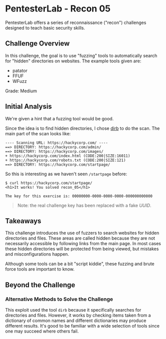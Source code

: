# PentesterLab - Recon 05

PentesterLab offers a series of reconnaissance ("recon") challenges designed to
teach basic security skills.

## Challenge Overview

In this challenge, the goal is to use "fuzzing" tools to automatically search
for "hidden" directories on websites. The example tools given are:

- patator
- FFUF
- WFuzz

Grade: Medium

## Initial Analysis

We're given a hint that a fuzzing tool would be good.

Since the idea is to find hidden directories, I chose
[dirb](https://dirb.sourceforge.net/) to do the scan. The main part of the
scan looks like:

```
---- Scanning URL: https://hackycorp.com/ ----
==> DIRECTORY: https://hackycorp.com/admin/
==> DIRECTORY: https://hackycorp.com/images/
+ https://hackycorp.com/index.html (CODE:200|SIZE:16011)
+ https://hackycorp.com/robots.txt (CODE:200|SIZE:121)
==> DIRECTORY: https://hackycorp.com/startpage/
```

So this is interesting as we haven't seen `/startpage` before:

```
$ curl https://hackycorp.com/startpage/
<h1>It works! You solved recon_05</h1>

The key for this exercise is: 00000000-0000-0000-0000-000000000000
```

> Note: the real challenge key has been replaced with a fake _UUID_.

## Takeaways

This challenge introduces the use of fuzzers to search websites for hidden
directories and files. These areas are called hidden because they are not
necessarily accessible by following links from the main page. In
most cases these hidden directories will be protected from being viewed, but
mistakes and misconfigurations happen.

Although some tools can be a bit "script kiddie", these fuzzing and brute force
tools are important to know.

## Beyond the Challenge

### Alternative Methods to Solve the Challenge

This exploit used the tool `dirb` because it specifically searches for
directories and files. However, it works by checking items taken from a
dictionary of common names and different dictionaries may produce different
results. It's good to be familiar with a wide selection of tools since one may
succeed where others fail.

